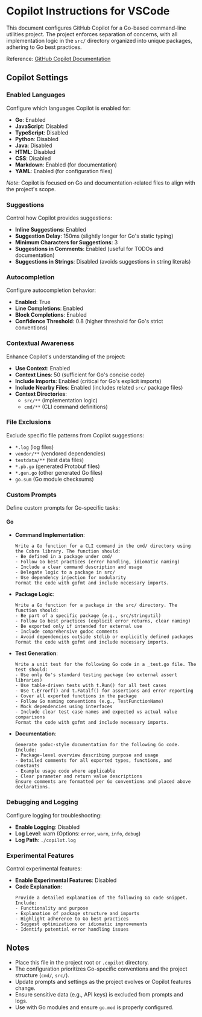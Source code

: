 # Copilot Instructions for VSCode

This document configures GitHub Copilot for a Go-based command-line utilities project. The project enforces separation of concerns, with all implementation logic in the `src/` directory organized into unique packages, adhering to Go best practices.

Reference: [GitHub Copilot Documentation](https://docs.github.com/en/copilot/configuring-github-copilot/configuring-github-copilot-in-your-ide)

## Copilot Settings

### Enabled Languages
Configure which languages Copilot is enabled for:

- **Go**: Enabled
- **JavaScript**: Disabled
- **TypeScript**: Disabled
- **Python**: Disabled
- **Java**: Disabled
- **HTML**: Disabled
- **CSS**: Disabled
- **Markdown**: Enabled (for documentation)
- **YAML**: Enabled (for configuration files)

*Note*: Copilot is focused on Go and documentation-related files to align with the project's scope.

### Suggestions
Control how Copilot provides suggestions:

- **Inline Suggestions**: Enabled
- **Suggestion Delay**: 150ms (slightly longer for Go's static typing)
- **Minimum Characters for Suggestions**: 3
- **Suggestions in Comments**: Enabled (useful for TODOs and documentation)
- **Suggestions in Strings**: Disabled (avoids suggestions in string literals)

### Autocompletion
Configure autocompletion behavior:

- **Enabled**: True
- **Line Completions**: Enabled
- **Block Completions**: Enabled
- **Confidence Threshold**: 0.8 (higher threshold for Go's strict conventions)

### Contextual Awareness
Enhance Copilot's understanding of the project:

- **Use Context**: Enabled
- **Context Lines**: 50 (sufficient for Go's concise code)
- **Include Imports**: Enabled (critical for Go's explicit imports)
- **Include Nearby Files**: Enabled (includes related `src/` package files)
- **Context Directories**:
  - `src/**` (implementation logic)
  - `cmd/**` (CLI command definitions)

### File Exclusions
Exclude specific file patterns from Copilot suggestions:

- `*.log` (log files)
- `vendor/**` (vendored dependencies)
- `testdata/**` (test data files)
- `*.pb.go` (generated Protobuf files)
- `*.gen.go` (other generated Go files)
- `go.sum` (Go module checksums)

### Custom Prompts
Define custom prompts for Go-specific tasks:

#### Go
- **Command Implementation**:
  ```
  Write a Go function for a CLI command in the cmd/ directory using the Cobra library. The function should:
  - Be defined in a package under cmd/
  - Follow Go best practices (error handling, idiomatic naming)
  - Include a clear command description and usage
  - Delegate logic to a package in src/
  - Use dependency injection for modularity
  Format the code with gofmt and include necessary imports.
  ```

- **Package Logic**:
  ```
  Write a Go function for a package in the src/ directory. The function should:
  - Be part of a specific package (e.g., src/stringutil)
  - Follow Go best practices (explicit error returns, clear naming)
  - Be exported only if intended for external use
  - Include comprehensive godoc comments
  - Avoid dependencies outside stdlib or explicitly defined packages
  Format the code with gofmt and include necessary imports.
  ```

- **Test Generation**:
  ```
  Write a unit test for the following Go code in a _test.go file. The test should:
  - Use only Go's standard testing package (no external assert libraries)
  - Use table-driven tests with t.Run() for all test cases
  - Use t.Errorf() and t.Fatalf() for assertions and error reporting
  - Cover all exported functions in the package
  - Follow Go naming conventions (e.g., TestFunctionName)
  - Mock dependencies using interfaces
  - Include clear test case names and expected vs actual value comparisons
  Format the code with gofmt and include necessary imports.
  ```

- **Documentation**:
  ```
  Generate godoc-style documentation for the following Go code. Include:
  - Package-level overview describing purpose and usage
  - Detailed comments for all exported types, functions, and constants
  - Example usage code where applicable
  - Clear parameter and return value descriptions
  Ensure comments are formatted per Go conventions and placed above declarations.
  ```

### Debugging and Logging
Configure logging for troubleshooting:

- **Enable Logging**: Disabled
- **Log Level**: warn (Options: `error`, `warn`, `info`, `debug`)
- **Log Path**: `./copilot.log`

### Experimental Features
Control experimental features:

- **Enable Experimental Features**: Disabled
- **Code Explanation**:
  ```
  Provide a detailed explanation of the following Go code snippet. Include:
  - Functionality and purpose
  - Explanation of package structure and imports
  - Highlight adherence to Go best practices
  - Suggest optimizations or idiomatic improvements
  - Identify potential error handling issues
  ```

## Notes
- Place this file in the project root or `.copilot` directory.
- The configuration prioritizes Go-specific conventions and the project structure (`cmd/`, `src/`).
- Update prompts and settings as the project evolves or Copilot features change.
- Ensure sensitive data (e.g., API keys) is excluded from prompts and logs.
- Use with Go modules and ensure `go.mod` is properly configured.